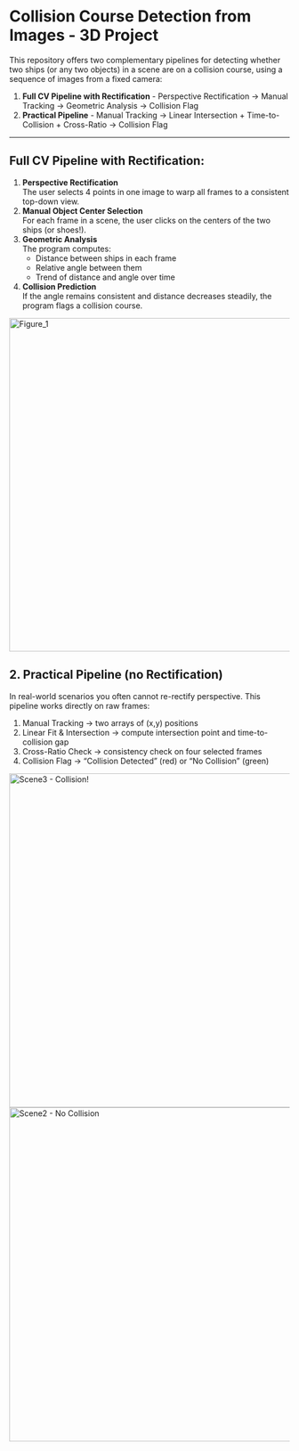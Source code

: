 
# Collision Course Detection from Images - 3D Project

This repository offers two complementary pipelines for detecting whether two ships (or any two objects) in a scene are on a collision course, using a sequence of images from a fixed camera:

1. **Full CV Pipeline with Rectification** - Perspective Rectification → Manual Tracking → Geometric Analysis → Collision Flag  
2. **Practical Pipeline** - Manual Tracking → Linear Intersection + Time-to-Collision + Cross-Ratio → Collision Flag

---


##  Full CV Pipeline with Rectification:
1. **Perspective Rectification**  
   The user selects 4 points in one image to warp all frames to a consistent top-down view.
2. **Manual Object Center Selection**  
   For each frame in a scene, the user clicks on the centers of the two ships (or shoes!).
3. **Geometric Analysis**  
   The program computes:
   - Distance between ships in each frame
   - Relative angle between them
   - Trend of distance and angle over time
4. **Collision Prediction**  
   If the angle remains consistent and distance decreases steadily, the program flags a collision course.

<img width="999" height="599" alt="Figure_1" src="https://github.com/user-attachments/assets/5110140e-b91c-4dfa-b4b4-4bc19a01c965" />

## 2. Practical Pipeline (no Rectification)
In real-world scenarios you often cannot re-rectify perspective. This pipeline works directly on raw frames:
1. Manual Tracking → two arrays of (x,y) positions
2. Linear Fit & Intersection → compute intersection point and time-to-collision gap
3. Cross-Ratio Check → consistency check on four selected frames
4. Collision Flag → “Collision Detected” (red) or “No Collision” (green)

<img width="800" height="600" alt="Scene3 - Collision!" src="https://github.com/user-attachments/assets/e7335719-1ac0-4c89-8525-baa217cd2b0e" />
<img width="800" height="600" alt="Scene2 - No Collision" src="https://github.com/user-attachments/assets/4ed2a75e-a50e-498f-afb1-fe689a1bcd8a" />



